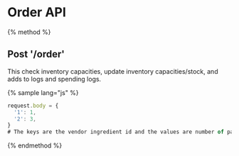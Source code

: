 # Order API

{% method %}
## Post '/order'

This check inventory capacities, update inventory capacities/stock, and adds to logs and spending logs.

{% sample lang="js" %}
```js
request.body = {
  '1': 1,
  '2': 3,
}
# The keys are the vendor ingredient id and the values are number of packages being ordered.
```

{% endmethod %}